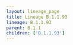 ```yaml
---
layout: lineage_page
title: Lineage B.1.1.93
lineage: B.1.1.93
parent: B.1.1
children: ['B.1.1.93']
---
```

